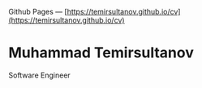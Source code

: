 Github Pages — [https://temirsultanov.github.io/cv](https://temirsultanov.github.io/cv)

# Muhammad Temirsultanov
Software Engineer

